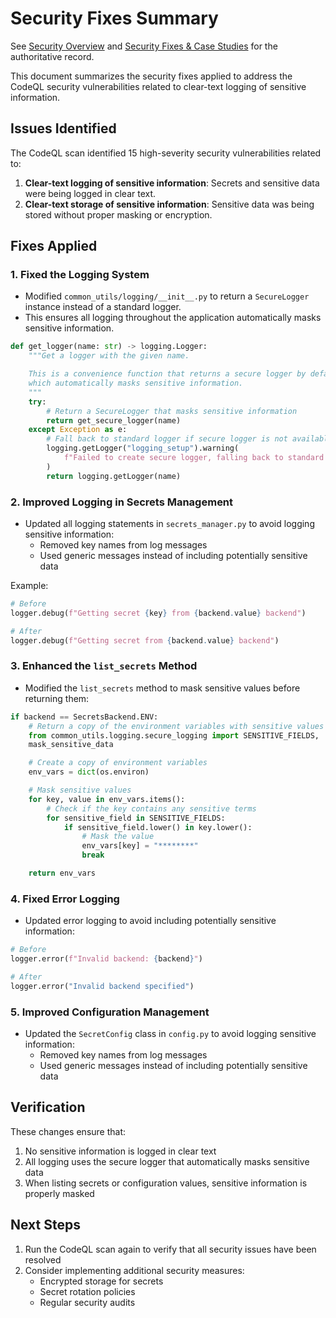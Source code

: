 <!--
ARCHIVED: Security fixes summary is now consolidated in docs/04_security_and_compliance/01_security_overview.md and docs/09_archive_and_notes/security_fixes_summaries.md
-->

# Security Fixes Summary

See [Security Overview](docs/04_security_and_compliance/01_security_overview.md) and [Security Fixes & Case Studies](docs/09_archive_and_notes/security_fixes_summaries.md) for the authoritative record.

This document summarizes the security fixes applied to address the CodeQL security vulnerabilities related to clear-text logging of sensitive information.

## Issues Identified

The CodeQL scan identified 15 high-severity security vulnerabilities related to:

1. **Clear-text logging of sensitive information**: Secrets and sensitive data were being logged in clear text.
2. **Clear-text storage of sensitive information**: Sensitive data was being stored without proper masking or encryption.

## Fixes Applied

### 1. Fixed the Logging System

- Modified `common_utils/logging/__init__.py` to return a `SecureLogger` instance instead of a standard logger.
- This ensures all logging throughout the application automatically masks sensitive information.

```python
def get_logger(name: str) -> logging.Logger:
    """Get a logger with the given name.

    This is a convenience function that returns a secure logger by default,
    which automatically masks sensitive information.
    """
    try:
        # Return a SecureLogger that masks sensitive information
        return get_secure_logger(name)
    except Exception as e:
        # Fall back to standard logger if secure logger is not available
        logging.getLogger("logging_setup").warning(
            f"Failed to create secure logger, falling back to standard logger: {str(e)}"
        )
        return logging.getLogger(name)
```

### 2. Improved Logging in Secrets Management

- Updated all logging statements in `secrets_manager.py` to avoid logging sensitive information:
  - Removed key names from log messages
  - Used generic messages instead of including potentially sensitive data

Example:
```python
# Before
logger.debug(f"Getting secret {key} from {backend.value} backend")

# After
logger.debug(f"Getting secret from {backend.value} backend")
```

### 3. Enhanced the `list_secrets` Method

- Modified the `list_secrets` method to mask sensitive values before returning them:

```python
if backend == SecretsBackend.ENV:
    # Return a copy of the environment variables with sensitive values masked
    from common_utils.logging.secure_logging import SENSITIVE_FIELDS,
    mask_sensitive_data

    # Create a copy of environment variables
    env_vars = dict(os.environ)

    # Mask sensitive values
    for key, value in env_vars.items():
        # Check if the key contains any sensitive terms
        for sensitive_field in SENSITIVE_FIELDS:
            if sensitive_field.lower() in key.lower():
                # Mask the value
                env_vars[key] = "********"
                break

    return env_vars
```

### 4. Fixed Error Logging

- Updated error logging to avoid including potentially sensitive information:

```python
# Before
logger.error(f"Invalid backend: {backend}")

# After
logger.error("Invalid backend specified")
```

### 5. Improved Configuration Management

- Updated the `SecretConfig` class in `config.py` to avoid logging sensitive information:
  - Removed key names from log messages
  - Used generic messages instead of including potentially sensitive data

## Verification

These changes ensure that:

1. No sensitive information is logged in clear text
2. All logging uses the secure logger that automatically masks sensitive data
3. When listing secrets or configuration values,
sensitive information is properly masked

## Next Steps

1. Run the CodeQL scan again to verify that all security issues have been resolved
2. Consider implementing additional security measures:
   - Encrypted storage for secrets
   - Secret rotation policies
   - Regular security audits
